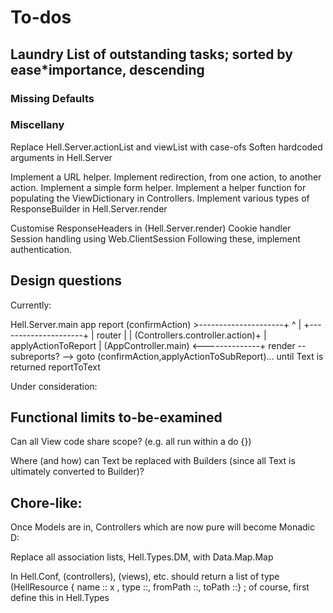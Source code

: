 # To-dos

## Laundry List of outstanding tasks; sorted by ease*importance, descending

### Missing Defaults

### Miscellany

Replace Hell.Server.actionList and viewList with case-ofs
Soften hardcoded arguments in Hell.Server

Implement a URL helper.
Implement redirection, from one action, to another action.
Implement a simple form helper.
Implement a helper function for populating the ViewDictionary in Controllers.
Implement various types of ResponseBuilder in Hell.Server.render

Customise ResponseHeaders in (Hell.Server.render)
  Cookie handler
    Session handling using Web.ClientSession
      Following these, implement authentication.

## Design questions  

Currently:

  Hell.Server.main
    app
      report
        (confirmAction) >---------------------+
                     ^                        |
                     +---------------------+  |
          router                           |  |
            (Controllers.controller.action)+  |
        applyActionToReport                   |
          (AppController.main) <--------------+
      render -- subreports? --> goto (confirmAction,applyActionToSubReport)...
                                  until Text is returned
        reportToText

Under consideration:

## Functional limits to-be-examined

Can all View code share scope? (e.g. all run within a do {})

Where (and how) can Text be replaced with Builders (since all Text is
ultimately converted to Builder)?

## Chore-like:

Once Models are in, Controllers which are now pure will become Monadic D:

Replace all association lists, Hell.Types.DM, with Data.Map.Map

In Hell.Conf, (controllers), (views), etc. should return a list of type
(HellResource { name :: x ,  type ::, fromPath ::, toPath ::} ; of course,
first define this in Hell.Types
